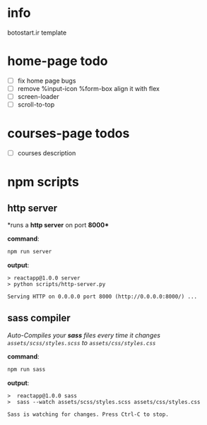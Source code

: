 # info

botostart.ir template

# home-page todo

- [ ] fix home page bugs
- [ ] remove %input-icon %form-box align it with flex
- [ ] screen-loader
- [ ] scroll-to-top

# courses-page todos

- [ ] courses description

# npm scripts

## http server

\*runs a **http server** on port **8000\***

**command**:

```bash
npm run server
```

**output**:

```console
> reactapp@1.0.0 server
> python scripts/http-server.py

Serving HTTP on 0.0.0.0 port 8000 (http://0.0.0.0:8000/) ...
```

## sass compiler

_Auto-Compiles your **sass** files every time it changes_ _`assets/scss/styles.scss` to `assets/css/styles.css`_

**command**:

```bash
npm run sass
```

**output**:

```console
>  reactapp@1.0.0 sass
>  sass --watch assets/scss/styles.scss assets/css/styles.css

Sass is watching for changes. Press Ctrl-C to stop.
```
